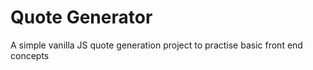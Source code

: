 # Quote Generator

A simple vanilla JS quote generation project to practise basic front end concepts
